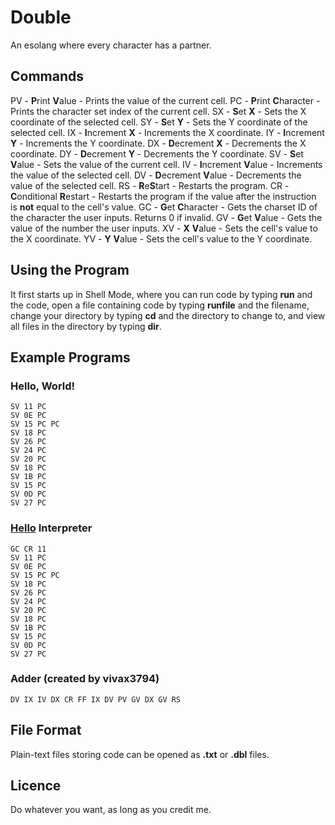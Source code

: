 # Double
An esolang where every character has a partner.

## Commands
PV - **P**rint **V**alue - Prints the value of the current cell.
PC - **P**rint **C**haracter - Prints the character set index of the current cell.
SX - **S**et **X** - Sets the X coordinate of the selected cell.
SY - **S**et **Y** - Sets the Y coordinate of the selected cell.
IX - **I**ncrement **X** - Increments the X coordinate.
IY - **I**ncrement **Y** - Increments the Y coordinate.
DX - **D**ecrement **X** - Decrements the X coordinate.
DY - **D**ecrement **Y** - Decrements the Y coordinate.
SV - **S**et **V**alue - Sets the value of the current cell.
IV - **I**ncrement **V**alue - Increments the value of the selected cell.
DV - **D**ecrement **V**alue - Decrements the value of the selected cell.
RS - **R**e**S**tart - Restarts the program.
CR - **C**onditional **R**estart - Restarts the program if the value after the instruction is **not** equal to the cell's value.
GC - **G**et **C**haracter - Gets the charset ID of the character the user inputs. Returns 0 if invalid.
GV - **G**et **V**alue - Gets the value of the number the user inputs.
XV - **X** **V**alue - Sets the cell's value to the X coordinate.
YV - **Y** **V**alue - Sets the cell's value to the Y coordinate.

## Using the Program
It first starts up in Shell Mode, where you can run code by typing **run** and the code,
open a file containing code by typing **runfile** and the filename,
change your directory by typing **cd** and the directory to change to,
and view all files in the directory by typing **dir**.

## Example Programs
### Hello, World!
```
SV 11 PC
SV 0E PC
SV 15 PC PC
SV 18 PC
SV 26 PC
SV 24 PC
SV 20 PC
SV 18 PC
SV 1B PC
SV 15 PC
SV 0D PC
SV 27 PC
```

### [Hello](https://esolangs.org/wiki/Hello) Interpreter
```
GC CR 11
SV 11 PC
SV 0E PC
SV 15 PC PC
SV 18 PC
SV 26 PC
SV 24 PC
SV 20 PC
SV 18 PC
SV 1B PC
SV 15 PC
SV 0D PC
SV 27 PC
```

### Adder (created by vivax3794)
```
DV IX IV DX CR FF IX DV PV GV DX GV RS
```

## File Format
Plain-text files storing code can be opened as **.txt** or **.dbl** files.

## Licence
Do whatever you want, as long as you credit me.
